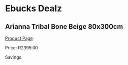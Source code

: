 
# Ebucks Dealz
## Arianna Tribal Bone Beige 80x300cm
[Product Page](https://www.ebucks.com/web/shop/productSelected.do?prodId=1210524554&catId=1209942441)

Price: R2399.00

Savings: 


	